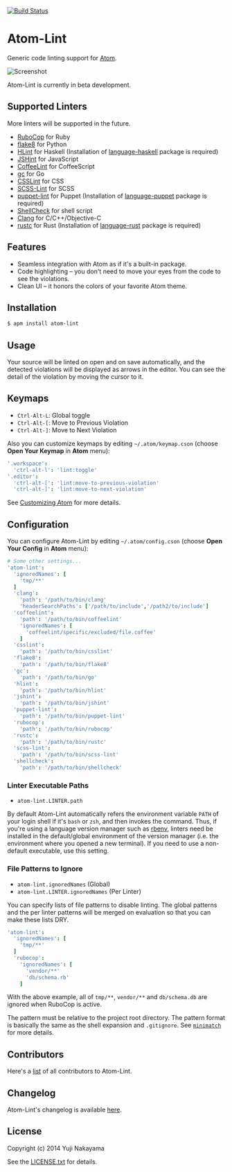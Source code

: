 [![Build Status](https://travis-ci.org/yujinakayama/atom-lint.svg?branch=master)](https://travis-ci.org/yujinakayama/atom-lint)

# Atom-Lint

Generic code linting support for [Atom](https://atom.io).

![Screenshot](https://cloud.githubusercontent.com/assets/83656/2719884/196c7e02-c568-11e3-8455-4ee4ba095752.png)

Atom-Lint is currently in beta development.

## Supported Linters

More linters will be supported in the future.

* [RuboCop](https://github.com/bbatsov/rubocop) for Ruby
* [flake8](https://flake8.readthedocs.org/) for Python
* [HLint](http://community.haskell.org/~ndm/hlint/) for Haskell
  (Installation of [language-haskell](https://atom.io/packages/language-haskell) package is required)
* [JSHint](http://www.jshint.com/docs/) for JavaScript
* [CoffeeLint](http://www.coffeelint.org/) for CoffeeScript
* [gc](http://golang.org/cmd/gc/) for Go
* [CSSLint](https://github.com/stubbornella/csslint) for CSS
* [SCSS-Lint](https://github.com/causes/scss-lint) for SCSS
* [puppet-lint](http://puppet-lint.com) for Puppet
  (Installation of [language-puppet](https://atom.io/packages/language-puppet) package is required)
* [ShellCheck](https://github.com/koalaman/shellcheck) for shell script
* [Clang](http://clang.llvm.org) for C/C++/Objective-C
* [rustc](http://www.rust-lang.org/) for Rust
  (Installation of [language-rust](https://atom.io/packages/language-rust) package is required)

## Features

* Seamless integration with Atom as if it's a built-in package.
* Code highlighting – you don't need to move your eyes from the code to see the violations.
* Clean UI – it honors the colors of your favorite Atom theme.

## Installation

```bash
$ apm install atom-lint
```

## Usage

Your source will be linted on open and on save automatically,
and the detected violations will be displayed as arrows in the editor.
You can see the detail of the violation by moving the cursor to it.

## Keymaps

* `Ctrl-Alt-L`: Global toggle
* `Ctrl-Alt-[`: Move to Previous Violation
* `Ctrl-Alt-]`: Move to Next Violation

Also you can customize keymaps by editing `~/.atom/keymap.cson` (choose **Open Your Keymap** in **Atom** menu):

```coffeescript
'.workspace':
  'ctrl-alt-l': 'lint:toggle'
'.editor':
  'ctrl-alt-[': 'lint:move-to-previous-violation'
  'ctrl-alt-]': 'lint:move-to-next-violation'
```

See [Customizing Atom](https://atom.io/docs/latest/customizing-atom#customizing-key-bindings) for more details.

## Configuration

You can configure Atom-Lint by editing `~/.atom/config.cson` (choose **Open Your Config** in **Atom** menu):

```coffeescript
# Some other settings...
'atom-lint':
  'ignoredNames': [
    'tmp/**'
  ]
  'clang':
    'path': '/path/to/bin/clang'
    'headerSearchPaths': ['/path/to/include','/path2/to/include']
  'coffeelint':
    'path': '/path/to/bin/coffeelint'
    'ignoredNames': [
      'coffeelint/specific/excluded/file.coffee'
    ]
  'csslint':
    'path': '/path/to/bin/csslint'
  'flake8':
    'path': '/path/to/bin/flake8'
  'gc':
    'path': '/path/to/bin/go'
  'hlint':
    'path': '/path/to/bin/hlint'
  'jshint':
    'path': '/path/to/bin/jshint'
  'puppet-lint':
    'path': '/path/to/bin/puppet-lint'
  'rubocop':
    'path': '/path/to/bin/rubocop'
  'rustc':
    'path': '/path/to/bin/rustc'
  'scss-lint':
    'path': '/path/to/bin/scss-lint'
  'shellcheck':
    'path': '/path/to/bin/shellcheck'
```

### Linter Executable Paths

* `atom-lint.LINTER.path`

By default Atom-Lint automatically refers the environment variable `PATH` of your login shell
if it's `bash` or `zsh`, and then invokes the command.
Thus, if you're using a language version manager such as [rbenv](https://github.com/sstephenson/rbenv),
linters need be installed in the default/global environment of the version manager
(i.e. the environment where you opened a new terminal).
If you need to use a non-default executable, use this setting.

### File Patterns to Ignore

* `atom-lint.ignoredNames` (Global)
* `atom-lint.LINTER.ignoredNames` (Per Linter)

You can specify lists of file patterns to disable linting.
The global patterns and the per linter patterns will be merged on evaluation
so that you can make these lists DRY.

```coffeescript
'atom-lint':
  'ignoredNames': [
    'tmp/**'
  ]
  'rubocop':
    'ignoredNames': [
      'vendor/**'
      'db/schema.rb'
    ]
```

With the above example, all of `tmp/**`, `vendor/**` and `db/schema.db` are ignored when RuboCop is active.

The pattern must be relative to the project root directory.
The pattern format is basically the same as the shell expansion and `.gitignore`.
See [`minimatch`](https://github.com/isaacs/minimatch) for more details.

## Contributors

Here's a [list](https://github.com/yujinakayama/atom-lint/graphs/contributors) of all contributors to Atom-Lint.

## Changelog

Atom-Lint's changelog is available [here](https://github.com/yujinakayama/atom-lint/blob/master/CHANGELOG.md).

## License

Copyright (c) 2014 Yuji Nakayama

See the [LICENSE.txt](https://github.com/yujinakayama/atom-lint/blob/master/LICENSE.txt) for details.
